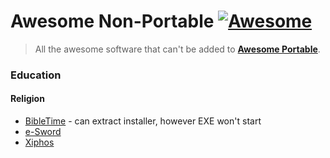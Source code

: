 
# Awesome Non-Portable [![Awesome](https://cdn.rawgit.com/sindresorhus/awesome/d7305f38d29fed78fa85652e3a63e154dd8e8829/media/badge.svg)](https://github.com/sindresorhus/awesome)

> All the awesome software that can't be added to [**Awesome Portable**](https://github.com/shnbwmn/awesome-portable).

### Education

#### Religion
* [BibleTime](http://bibletime.info/) - can extract installer, however EXE won't start
* [e-Sword](http://www.e-sword.net/)
* [Xiphos](http://xiphos.org/)

